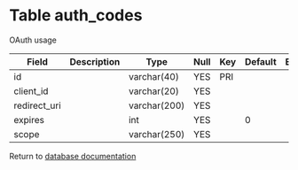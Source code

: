 Table auth_codes
===========
OAuth usage

| Field | Description | Type | Null | Key | Default | Extra |
| ----- | ----------- | ---- | ---- | --- | ------- | ----- |
| id |  | varchar(40) | YES | PRI |  |  |    
| client_id |  | varchar(20) | YES |  |  |  |    
| redirect_uri |  | varchar(200) | YES |  |  |  |    
| expires |  | int | YES |  | 0 |  |    
| scope |  | varchar(250) | YES |  |  |  |    

Return to [database documentation](help/database)
